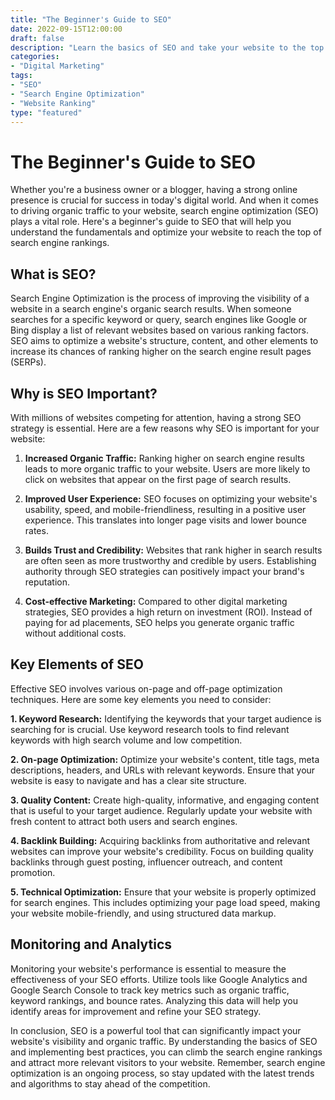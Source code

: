 ```yaml
---
title: "The Beginner's Guide to SEO"
date: 2022-09-15T12:00:00
draft: false
description: "Learn the basics of SEO and take your website to the top of search engine rankings."
categories:
- "Digital Marketing"
tags:
- "SEO"
- "Search Engine Optimization"
- "Website Ranking"
type: "featured"
---
```


# The Beginner's Guide to SEO

Whether you're a business owner or a blogger, having a strong online presence is crucial for success in today's digital world. And when it comes to driving organic traffic to your website, search engine optimization (SEO) plays a vital role. Here's a beginner's guide to SEO that will help you understand the fundamentals and optimize your website to reach the top of search engine rankings.

## What is SEO?

Search Engine Optimization is the process of improving the visibility of a website in a search engine's organic search results. When someone searches for a specific keyword or query, search engines like Google or Bing display a list of relevant websites based on various ranking factors. SEO aims to optimize a website's structure, content, and other elements to increase its chances of ranking higher on the search engine result pages (SERPs).

## Why is SEO Important?

With millions of websites competing for attention, having a strong SEO strategy is essential. Here are a few reasons why SEO is important for your website:

1. **Increased Organic Traffic:** Ranking higher on search engine results leads to more organic traffic to your website. Users are more likely to click on websites that appear on the first page of search results.

2. **Improved User Experience:** SEO focuses on optimizing your website's usability, speed, and mobile-friendliness, resulting in a positive user experience. This translates into longer page visits and lower bounce rates.

3. **Builds Trust and Credibility:** Websites that rank higher in search results are often seen as more trustworthy and credible by users. Establishing authority through SEO strategies can positively impact your brand's reputation.

4. **Cost-effective Marketing:** Compared to other digital marketing strategies, SEO provides a high return on investment (ROI). Instead of paying for ad placements, SEO helps you generate organic traffic without additional costs.

## Key Elements of SEO

Effective SEO involves various on-page and off-page optimization techniques. Here are some key elements you need to consider:

**1. Keyword Research:** Identifying the keywords that your target audience is searching for is crucial. Use keyword research tools to find relevant keywords with high search volume and low competition.

**2. On-page Optimization:** Optimize your website's content, title tags, meta descriptions, headers, and URLs with relevant keywords. Ensure that your website is easy to navigate and has a clear site structure.

**3. Quality Content:** Create high-quality, informative, and engaging content that is useful to your target audience. Regularly update your website with fresh content to attract both users and search engines.

**4. Backlink Building:** Acquiring backlinks from authoritative and relevant websites can improve your website's credibility. Focus on building quality backlinks through guest posting, influencer outreach, and content promotion.

**5. Technical Optimization:** Ensure that your website is properly optimized for search engines. This includes optimizing your page load speed, making your website mobile-friendly, and using structured data markup.

## Monitoring and Analytics

Monitoring your website's performance is essential to measure the effectiveness of your SEO efforts. Utilize tools like Google Analytics and Google Search Console to track key metrics such as organic traffic, keyword rankings, and bounce rates. Analyzing this data will help you identify areas for improvement and refine your SEO strategy.

In conclusion, SEO is a powerful tool that can significantly impact your website's visibility and organic traffic. By understanding the basics of SEO and implementing best practices, you can climb the search engine rankings and attract more relevant visitors to your website. Remember, search engine optimization is an ongoing process, so stay updated with the latest trends and algorithms to stay ahead of the competition.
